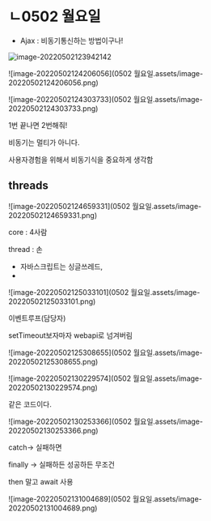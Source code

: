# ㄴ0502 월요일

* Ajax : 비동기통신하는 방법이구나!

![image-20220502123942142](C:\Users\star3\AppData\Roaming\Typora\typora-user-images\image-20220502123942142.png)

![image-20220502124206056](0502 월요일.assets/image-20220502124206056.png)

![image-20220502124303733](0502 월요일.assets/image-20220502124303733.png)

1번 끝나면 2번해줘!



비동기는 멀티가 아니다.



사용자경험을 위해서 비동기식을 중요하게 생각함





## threads

![image-20220502124659331](0502 월요일.assets/image-20220502124659331.png)

core : 4사람

thread : 손



* 자바스크립트는 싱글쓰레드,
* 

![image-20220502125033101](0502 월요일.assets/image-20220502125033101.png)

이벤트루프(담당자)

setTimeout보자마자 webapi로 넘겨버림

![image-20220502125308655](0502 월요일.assets/image-20220502125308655.png)

![image-20220502130229574](0502 월요일.assets/image-20220502130229574.png)

같은 코드이다.

![image-20220502130253366](0502 월요일.assets/image-20220502130253366.png)

catch-> 실패하면

finally -> 실패하든 성공하든 무조건





then 말고 await 사용

![image-20220502131004689](0502 월요일.assets/image-20220502131004689.png)





